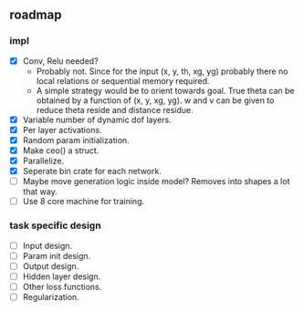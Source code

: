 ## roadmap
### impl
- [x] Conv, Relu needed?
    - Probably not. Since for the input (x, y, th, xg, yg) probably there no local relations or sequential memory required.
    - A simple strategy would be to orient towards goal. True theta can be obtained by a function of (x, y, xg, yg). w and v can be given to reduce theta reside and distance residue.
- [x] Variable number of dynamic dof layers.
- [x] Per layer activations.
- [x] Random param initialization.
- [x] Make ceo() a struct.
- [x] Parallelize.
- [x] Seperate bin crate for each network.
- [ ] Maybe move generation logic inside model? Removes into shapes a lot that way.
- [ ] Use 8 core machine for training.

### task specific design
- [ ] Input design.
- [ ] Param init design.
- [ ] Output design.
- [ ] Hidden layer design.
- [ ] Other loss functions.
- [ ] Regularization.
